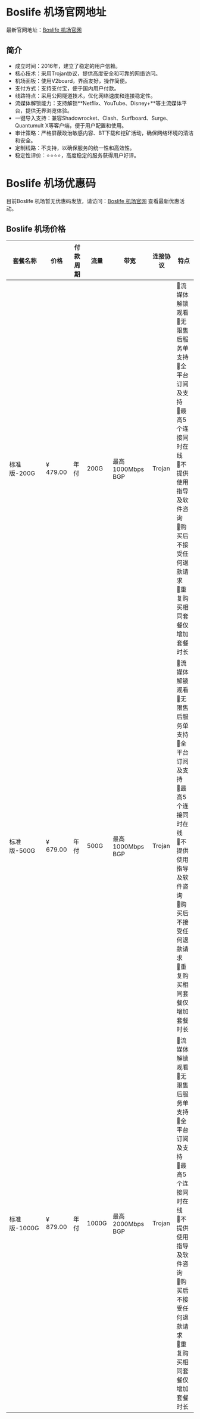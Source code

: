 # Boslife 机场官网地址

最新官网地址：[Boslife 机场官网](https://boslife.io/#/register?code=1WuPHF83)


## 简介

- 成立时间：2016年，建立了稳定的用户信赖。
- 核心技术：采用Trojan协议，提供高度安全和可靠的网络访问。
- 机场面板：使用V2board，界面友好，操作简便。
- 支付方式：支持支付宝，便于国内用户付款。
- 线路特点：采用公网隧道技术，优化网络速度和连接稳定性。
- 流媒体解锁能力：支持解锁**Netflix、YouTube、Disney+**等主流媒体平台，提供无界浏览体验。
- 一键导入支持：兼容Shadowrocket、Clash、Surfboard、Surge、Quantumult X等客户端，便于用户配置和使用。
- 审计策略：严格屏蔽政治敏感内容、BT下载和挖矿活动，确保网络环境的清洁和安全。
- 定制线路：不支持，以确保服务的统一性和高效性。
- 稳定性评价：⭐⭐⭐⭐，高度稳定的服务获得用户好评。


# Boslife 机场优惠码
目前Boslife 机场暂无优惠码发放，请访问：[Boslife 机场官网](https://boslife.io/#/register?code=1WuPHF83) 查看最新优惠活动。


## Boslife 机场价格

| 套餐名称       | 价格     | 付款周期 | 流量     | 带宽               | 连接协议    | 特点                                       |
|------------|---------|------|--------|-----------------|---------|------------------------------------------|
| 标准版-200G | ¥ 479.00 | 年付   | 200G   | 最高 1000Mbps BGP | Trojan  | 🔸流媒体解锁观看<br>🔸无限售后服务单支持<br>🔸全平台订阅及支持<br>🔸最高5个连接同时在线<br>🔸不提供使用指导及软件咨询<br>🔸购买后不接受任何退款请求<br>🔸重复购买相同套餐仅增加套餐时长 |
| 标准版-500G | ¥ 679.00 | 年付   | 500G   | 最高 1000Mbps BGP | Trojan  | 🔸流媒体解锁观看<br>🔸无限售后服务单支持<br>🔸全平台订阅及支持<br>🔸最高5个连接同时在线<br>🔸不提供使用指导及软件咨询<br>🔸购买后不接受任何退款请求<br>🔸重复购买相同套餐仅增加套餐时长 |
| 标准版-1000G | ¥ 879.00 | 年付   | 1000G  | 最高 2000Mbps BGP | Trojan  | 🔸流媒体解锁观看<br>🔸无限售后服务单支持<br>🔸全平台订阅及支持<br>🔸最高5个连接同时在线<br>🔸不提供使用指导及软件咨询<br>🔸购买后不接受任何退款请求<br>🔸重复购买相同套餐仅增加套餐时长 |


